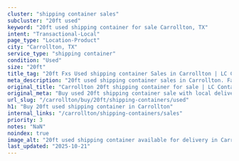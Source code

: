 ```yaml
---
cluster: "shipping container sales"
subcluster: "20ft used"
keyword: "20ft used shipping container for sale Carrollton, TX"
intent: "Transactional-Local"
page_type: "Location-Product"
city: "Carrollton, TX"
service_type: "shipping container"
condition: "Used"
size: "20ft"
title_tag: "20ft Fxs Used shipping container Sales in Carrollton | LC Container"
meta_description: "20ft used shipping container sales in Carrollton. Fast delivery, competitive pricing. Serving shipping containers area. Quote ID: VL6. Call (214) 524-4168 for your free quote today."
original_title: "Carrollton 20ft shipping container for sale | LC Container"
original_meta: "Buy used 20ft shipping container sale with local delivery in Carrollton, TX. LC Container — local Since 2003. Request a fast quote today."
url_slug: "/carrollton/buy/20ft/shipping-containers/used"
h1: "Buy 20ft used shipping container in Carrollton"
internal_links: "/carrollton/shipping-containers/sales"
priority: 3
notes: "NaN"
noindex: true
image_alt: "20ft used shipping container available for delivery in Carrollton"
last_updated: "2025-10-21"
---
```


<!-- TODO: Add unique city/inventory copy, images, and internal links here. -->
